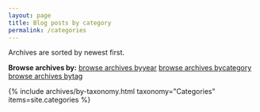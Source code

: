 ```yaml
---
layout: page
title: Blog posts by category
permalink: /categories
---
```


Archives are sorted by newest first.

<nav class="menu archives text-center" aria-label="browse archives">
  <strong aria-hidden="true">Browse archives by:</strong>
  <a href="/archive"><span class="visually-hidden">browse archives by</span>year</a>
  <a href="/categories" class="active" aria-current="page"><span class="visually-hidden">browse archives by</span>category</a>
  <a href="/tags"><span class="visually-hidden">browse archives by</span>tag</a>
</nav>

{% include archives/by-taxonomy.html taxonomy="Categories" items=site.categories %}
